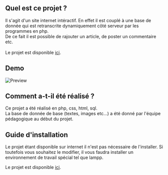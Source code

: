## Quel est ce projet ?
Il s'agit d'un site internet intéractif. En effet il est couplé à une base de donnée qui est retranscrite dynamiquement côté serveur par les programmes en php.<br>
De ce fait il est possible de rajouter un article, de poster un commentaire etc.<br><br>
Le projet est disponible <a href="https://projet-gazette.netheberg.fr/">ici</a>.

## Demo
![Preview](https://projet-gazette.netheberg.fr/)

## Comment a-t-il été réalisé ?

Ce projet a été réalisé en php, css, html, sql.<br>
La base de donnée de base (textes, images etc...) a été donné par l'équipe pédagogique au début du projet.

## Guide d'installation

Le projet étant disponible sur internet il n'est pas nécessaire de l'installer. Si toutefois vous souhaitez le modifier, il vous faudra installer un environnement de travail spécial tel que lampp.

Le projet est disponible <a href="https://projet-gazette.netheberg.fr/">ici</a>.
